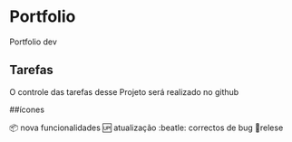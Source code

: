 # Portfolio
Portfolio dev

## Tarefas

O controle das tarefas desse Projeto será realizado no github

##ícones

:package: nova funcionalidades 
:up: atualização
:beatle: correctos de bug
:checkered_flag:relese
